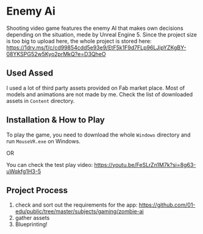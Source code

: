 # Enemy Ai

Shooting video game features the enemy AI that makes own decisions depending on the situation, mede by Unreal Engine 5. Since the project size is too big to upload here, the whole project is stored here: https://1drv.ms/f/c/cd99854cdd5e93e9/EtF5k1F9d7FLp96LJipYZKgBY-08YKSPG52w5Kyo2prMkQ?e=D3QheO

## Used Assed
I used a lot of third party assets provided on Fab market place. Most of models and animations are not made by me. Check the list of downloaded assets in `Content` directory.

## Installation & How to Play
To play the game, you need to download the whole `Windows` directory and run `MouseVR.exe` on Windows.

OR 

You can check the test play video: https://youtu.be/FeSLrZn1M7k?si=8g63-uWqkfg1H3-5

## Project Process
1. check and sort out the requirements for the app: https://github.com/01-edu/public/tree/master/subjects/gaming/zombie-ai 
2. gather assets
3. Blueprinting!
